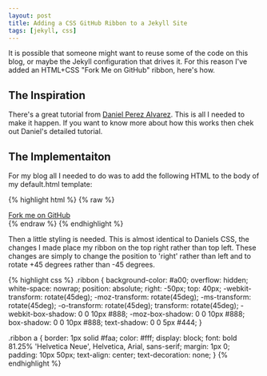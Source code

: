 ```yaml
---
layout: post
title: Adding a CSS GitHub Ribbon to a Jekyll Site
tags: [jekyll, css]
---
```


It is possible that someone might want to reuse some of the code on
this blog, or maybe the Jekyll configuration that drives it. For this
reason I've added an HTML+CSS "Fork Me on GitHub" ribbon, here's how.

## The Inspiration

There's a great tutorial from [Daniel Perez
Alvarez](https://unindented.org/articles/github-ribbon-using-css-transforms/). This
is all I needed to make it happen. If you want to know more about how
this works then chek out Daniel's detailed tutorial.

## The Implementaiton

For my blog all I needed to do was to add the following HTML to the
body of my default.html template:

{% highlight html %}
{% raw %}
<div class="ribbon">
  <a href="https://github.com/rgardler/rgardler.github.io">Fork me on GitHub</a>
</div>
{% endraw %}
{% endhighlight %}

Then a little styling is needed. This is almost identical to Daniels
CSS, the changes I made place my ribbon on the top right rather than
top left. These changes are simply to change the position to 'right'
rather than left and to rotate +45 degrees rather than -45 degrees.

{% highlight css %}
.ribbon {
  background-color: #a00;
  overflow: hidden;
  white-space: nowrap;
  position: absolute;
  right: -50px;
  top: 40px;
  -webkit-transform: rotate(45deg);
     -moz-transform: rotate(45deg);
      -ms-transform: rotate(45deg);
       -o-transform: rotate(45deg);
          transform: rotate(45deg);
   -webkit-box-shadow: 0 0 10px #888;
     -moz-box-shadow: 0 0 10px #888;
          box-shadow: 0 0 10px #888;
  text-shadow: 0 0 5px #444;
}

.ribbon a {
  border: 1px solid #faa;
  color: #fff;
  display: block;
  font: bold 81.25% 'Helvetica Neue', Helvetica, Arial, sans-serif;
  margin: 1px 0;
  padding: 10px 50px;
  text-align: center;
  text-decoration: none;
}
{% endhighlight %}